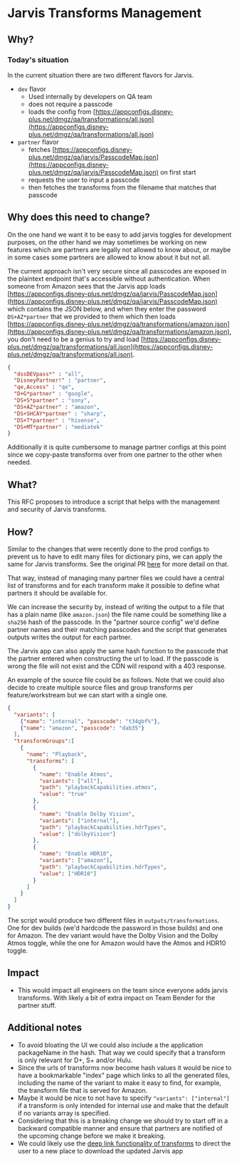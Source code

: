 # Jarvis Transforms Management

## Why?

### Today's situation

In the current situation there are two different flavors for Jarvis.

- `dev` flavor
    - Used internally by developers on QA team
    - does not require a passcode
    - loads the config from [https://appconfigs.disney-plus.net/dmgz/qa/transformations/all.json](https://appconfigs.disney-plus.net/dmgz/qa/transformations/all.json)
- `partner` flavor
    - fetches [https://appconfigs.disney-plus.net/dmgz/qa/jarvis/PasscodeMap.json](https://appconfigs.disney-plus.net/dmgz/qa/jarvis/PasscodeMap.json) on first start
    - requests the user to input a passcode
    - then fetches the transforms from the filename that matches that passcode

## Why does this need to change?

On the one hand we want it to be easy to add jarvis toggles for development purposes, on the other hand we may sometimes be working on new features which are partners are legally not allowed to know about, or maybe in some cases some partners are allowed to know about it but not all.

The current approach isn't very secure since all passcodes are exposed in the plaintext endpoint that's accessible without authentication. When someone from Amazon sees that the Jarvis app loads [https://appconfigs.disney-plus.net/dmgz/qa/jarvis/PasscodeMap.json](https://appconfigs.disney-plus.net/dmgz/qa/jarvis/PasscodeMap.json) which contains the JSON below, and when they enter the password `DS+AZ*partner` that we provided to them which then loads [https://appconfigs.disney-plus.net/dmgz/qa/transformations/amazon.json](https://appconfigs.disney-plus.net/dmgz/qa/transformations/amazon.json), you don't need to be a genius to try and load [https://appconfigs.disney-plus.net/dmgz/qa/transformations/all.json](https://appconfigs.disney-plus.net/dmgz/qa/transformations/all.json).

```json
{
  "dssDEVpass*" : "all",
  "DisneyPartner!" : "partner",
  "qe,Access" : "qe",
  "D+G*partner" : "google",
  "DS+S*partner" : "sony",
  "DS+AZ*partner" : "amazon",
  "DS+SHCAY*partner" : "sharp",
  "DS+T*partner" : "hisense",
  "DS+MT*partner" : "mediatek"
}
```

Additionally it is quite cumbersome to manage partner configs at this point since we copy-paste transforms over from one partner to the other when needed.

## What?

This RFC proposes to introduce a script that helps with the management and security of Jarvis transforms.

## How?

Similar to the changes that were recently done to the prod configs to prevent us to have to edit many files for dictionary pins, we can apply the same for Jarvis transforms. See the original PR [here](https://github.bamtech.co/Mobile/dmgz-android-appconfig/pull/1171) for more detail on that.

That way, instead of managing many partner files we could have a central list of transforms and for each transform make it possible to define what partners it should be available for.

We can increase the security by, instead of writing the output to a file that has a plain name (like `amazon.json`) the file name could be something like a `sha256` hash of the passcode. In the "partner source config" we'd define partner names and their matching passcodes and the script that generates outputs writes the output for each partner.

The Jarvis app can also apply the same hash function to the passcode that the partner entered when constructing the url to load. If the passcode is wrong the file will not exist and the CDN will respond with a 403 response.

An example of the source file could be as follows. Note that we could also decide to create multiple source files and group transforms per feature/workstream but we can start with a single one.

```json
{
  "variants": [
    {"name": "internal", "passcode": "t34gbf%"},
    {"name": "amazon", "passcode": "dab35"}
  ],
  "transformGroups":[
    {
      "name": "Playback",
      "transforms": [
        {
          "name": "Enable Atmos",
          "variants": ["all"],
          "path": "playbackCapabilities.atmos",
          "value": "true"
        },
        {
          "name": "Enable Dolby Vision",
          "variants": ["internal"],
          "path": "playbackCapabilities.hdrTypes",
          "value": ["dolbyVision"]
        },
        {
          "name": "Enable HDR10",
          "variants": ["amazon"],
          "path": "playbackCapabilities.hdrTypes",
          "value": ["HDR10"]
        }
      ]
    }
  ] 
}
```

The script would produce two different files in `outputs/transformations`. One for dev builds (we'd hardcode the password in those builds) and one for Amazon. The dev variant would have the Dolby Vision and the Dolby Atmos toggle, while the one for Amazon would have the Atmos and HDR10 toggle.

## Impact

- This would impact all engineers on the team since everyone adds jarvis transforms. With likely a bit of extra impact on Team Bender for the partner stuff.

## Additional notes

- To avoid bloating the UI we could also include a the application packageName in the hash. That way we could specify that a transform is only relevant for D+, S+ and/or Hulu.
- Since the urls of transforms now become hash values it would be nice to have a bookmarkable "index" page which links to all the generated files, including the name of the variant to make it easy to find, for example, the transform file that is served for Amazon.
- Maybe it would be nice to not have to specify `"variants": ["internal"]` if a transform is only intended for internal use and make that the default if no variants array is specified.
- Considering that this is a breaking change we should try to start off in a backward compatible manner and ensure that partners are notified of the upcoming change before we make it breaking.
- We could likely use the [deep link functionality of transforms](https://github.bamtech.co/Mobile/dmgz-android-appconfig/blob/5eeae90f2ff188f9478f990c5743cd3a47d95a4c/outputs/transformations/all.json#L670-L677) to direct the user to a new place to download the updated Jarvis app
